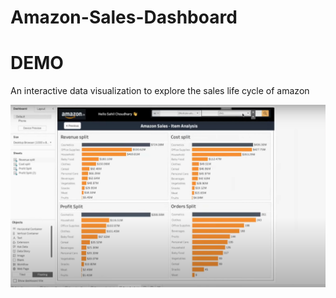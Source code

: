 # Amazon-Sales-Dashboard

# DEMO

An interactive data visualization to explore the sales life cycle of amazon


![alt text](<Amazon sales dashboard.png>)
